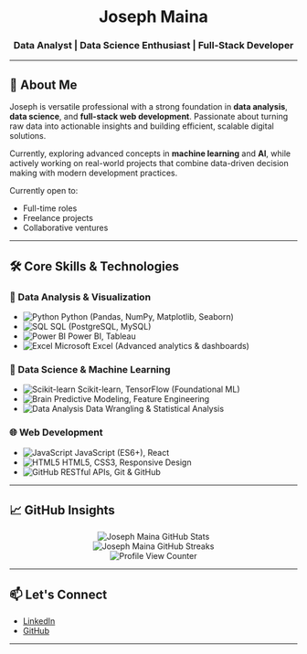 <h1 align="center">Joseph Maina</h1>
<h3 align="center">Data Analyst | Data Science Enthusiast | Full-Stack Developer</h3>

---

## 👤 About Me

Joseph is versatile professional with a strong foundation in **data analysis**, **data science**, and **full-stack web development**. Passionate about turning raw data into actionable insights and building efficient, scalable digital solutions.

Currently, exploring advanced concepts in **machine learning** and **AI**, while actively working on real-world projects that combine data-driven decision making with modern development practices.

Currently open to:
- Full-time roles
- Freelance projects
- Collaborative ventures

---

## 🛠️ Core Skills & Technologies

### 💼 Data Analysis & Visualization
- ![Python](https://img.shields.io/badge/Python-3776AB?style=flat&logo=python&logoColor=white) Python (Pandas, NumPy, Matplotlib, Seaborn)
- ![SQL](https://img.shields.io/badge/SQL-4479A1?style=flat&logo=postgresql&logoColor=white) SQL (PostgreSQL, MySQL)
- ![Power BI](https://img.shields.io/badge/Power%20BI-F2C811?style=flat&logo=powerbi&logoColor=black) Power BI, Tableau
- ![Excel](https://img.shields.io/badge/Excel-217346?style=flat&logo=microsoft-excel&logoColor=white) Microsoft Excel (Advanced analytics & dashboards)

### 🧠 Data Science & Machine Learning
- ![Scikit-learn](https://img.shields.io/badge/Scikit--learn-F7931E?style=flat&logo=scikit-learn&logoColor=white) Scikit-learn, TensorFlow (Foundational ML)
- ![Brain](https://img.shields.io/badge/Brain-20C2E2?style=flat&logo=brain&logoColor=white) Predictive Modeling, Feature Engineering
- ![Data Analysis](https://img.shields.io/badge/Data%20Wrangling%20&%20Statistical%20Analysis-2980B9?style=flat&logo=python&logoColor=white) Data Wrangling & Statistical Analysis

### 🌐 Web Development
- ![JavaScript](https://img.shields.io/badge/JavaScript-F7DF1E?style=flat&logo=javascript&logoColor=black) JavaScript (ES6+), React
- ![HTML5](https://img.shields.io/badge/HTML5-E34F26?style=flat&logo=html5&logoColor=white) HTML5, CSS3, Responsive Design
- ![GitHub](https://img.shields.io/badge/GitHub-181717?style=flat&logo=github&logoColor=white) RESTful APIs, Git & GitHub

---

## 📈 GitHub Insights

<p align="center">
  <img src="https://github-readme-stats.vercel.app/api?username=Joseph89155&show_icons=true&theme=github_dark" alt="Joseph Maina GitHub Stats" />
  <br/>
  <img src="https://streak-stats.demolab.com/?user=Joseph89155&theme=github-dark" alt="Joseph Maina GitHub Streaks" />
  <br/>
  <img src="https://komarev.com/ghpvc/?username=Joseph89155&label=Profile%20Views&color=0e75b6&style=flat" alt="Profile View Counter" />
</p>

---

## 📫 Let's Connect

- [LinkedIn](https://www.linkedin.com/in/YOUR-LINKEDIN-USERNAME)
- [GitHub](https://github.com/Joseph89155)

---

<!-- Optional: Featured Projects Section -->
<!--
## 🚀 Featured Projects

📌 [Project Name](#)  
Brief description of what it does and the technologies used.

📌 [Project Name](#)  
Brief description of what it does and the technologies used.
-->
